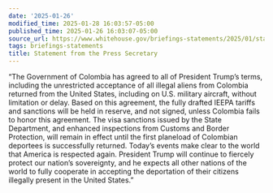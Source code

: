 ```yaml
---
date: '2025-01-26'
modified_time: 2025-01-28 16:03:57-05:00
published_time: 2025-01-26 16:03:07-05:00
source_url: https://www.whitehouse.gov/briefings-statements/2025/01/statement-from-the-press-secretary/
tags: briefings-statements
title: Statement from the Press Secretary
---
```

 
“The Government of Colombia has agreed to all of President Trump’s
terms, including the unrestricted acceptance of all illegal aliens from
Colombia returned from the United States, including on U.S. military
aircraft, without limitation or delay. Based on this agreement, the
fully drafted IEEPA tariffs and sanctions will be held in reserve, and
not signed, unless Colombia fails to honor this agreement. The visa
sanctions issued by the State Department, and enhanced inspections from
Customs and Border Protection, will remain in effect until the first
planeload of Colombian deportees is successfully returned. Today’s
events make clear to the world that America is respected again.
President Trump will continue to fiercely protect our nation’s
sovereignty, and he expects all other nations of the world to fully
cooperate in accepting the deportation of their citizens illegally
present in the United States.”
